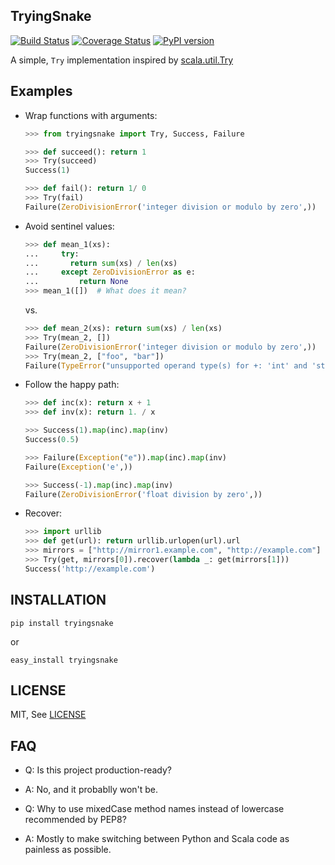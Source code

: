 TryingSnake
-----------

[![Build Status](https://travis-ci.org/zero323/tryingsnake.svg?branch=master)](https://travis-ci.org/zero323/tryingsnake)
[![Coverage Status](https://coveralls.io/repos/zero323/tryingsnake/badge.svg?branch=master&service=github)](https://coveralls.io/github/zero323/tryingsnake?branch=master)
[![PyPI version](https://badge.fury.io/py/tryingsnake.svg)](https://badge.fury.io/py/tryingsnake)

A simple, `Try` implementation inspired by [scala.util.Try](http://www.scala-lang.org/files/archive/nightly/docs/library/index.html#scala.util.Try)

Examples
--------

- Wrap functions with arguments:

  ```python
  >>> from tryingsnake import Try, Success, Failure

  >>> def succeed(): return 1
  >>> Try(succeed)
  Success(1)

  >>> def fail(): return 1/ 0
  >>> Try(fail)
  Failure(ZeroDivisionError('integer division or modulo by zero',))
  ```

- Avoid sentinel values:

  ```python
  >>> def mean_1(xs):
  ...     try:
  ...       return sum(xs) / len(xs)
  ...     except ZeroDivisionError as e:
  ...         return None
  >>> mean_1([])  # What does it mean?
  ```

  vs.

  ```python
  >>> def mean_2(xs): return sum(xs) / len(xs)
  >>> Try(mean_2, [])
  Failure(ZeroDivisionError('integer division or modulo by zero',))
  >>> Try(mean_2, ["foo", "bar"])
  Failure(TypeError("unsupported operand type(s) for +: 'int' and 'str'",))
  ```


- Follow the happy path:

  ```python
  >>> def inc(x): return x + 1
  >>> def inv(x): return 1. / x

  >>> Success(1).map(inc).map(inv)
  Success(0.5)

  >>> Failure(Exception("e")).map(inc).map(inv)
  Failure(Exception('e',))

  >>> Success(-1).map(inc).map(inv)
  Failure(ZeroDivisionError('float division by zero',))
  ```

- Recover:

  ```python
  >>> import urllib
  >>> def get(url): return urllib.urlopen(url).url
  >>> mirrors = ["http://mirror1.example.com", "http://example.com"]
  >>> Try(get, mirrors[0]).recover(lambda _: get(mirrors[1]))
  Success('http://example.com')
  ```


INSTALLATION
------------

```
pip install tryingsnake
```

or

```
easy_install tryingsnake
```

LICENSE
-------
MIT, See [LICENSE](https://github.com/zero323/tryingsnake/blob/master/LICENSE)


FAQ
---

- Q: Is this project production-ready?
- A: No, and it probablly won't be.

- Q: Why to use mixedCase method names instead of lowercase recommended by PEP8?
- A: Mostly to make switching between Python and Scala code as painless as possible.

